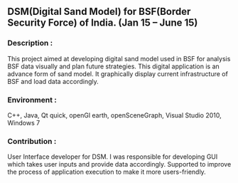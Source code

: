 ## DSM(Digital Sand Model) for BSF(Border Security Force) of India. (Jan 15 – June 15)

### Description :  
This project aimed at developing digital sand model used in BSF for analysis BSF data visually and 
plan future strategies. This digital application is an advance form of sand model. It graphically display current infrastructure of BSF and load data accordingly.

### Environment :  
C++, Java, Qt quick, openGl earth, openSceneGraph, Visual Studio 2010, Windows 7

### Contribution  :  
User Interface developer for DSM. I was responsible for developing GUI which takes user inputs and 
provide data accordingly. 
Supported to improve the process of application execution to make it more users-friendly.
